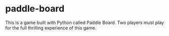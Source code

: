 # paddle-board
This is a game built with Python called Paddle Board. Two players must play for the full thrilling experience of this game.
